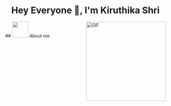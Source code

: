 <h1 align="center">Hey Everyone 👋, I'm Kiruthika Shri</h1>
## <picture><img src = "https://github.com/7oSkaaa/7oSkaaa/blob/main/Images/about_me.gif?raw=true" width = 50px></picture> About me
<img align="right" alt="GIF" height="250px" src="https://media.tenor.com/BJ-9w-MUVCMAAAAC/tis100-sad.gif](https://giffiles.alphacoders.com/121/12113.gif" />

